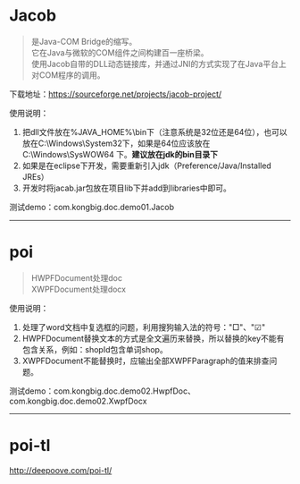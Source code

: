 # Jacob 
> 是Java-COM Bridge的缩写。<br>
> 它在Java与微软的COM组件之间构建百一座桥梁。<br>
> 使用Jacob自带的DLL动态链接库，并通过JNI的方式实现了在Java平台上对COM程序的调用。

下载地址：https://sourceforge.net/projects/jacob-project/

使用说明：
1. 把dll文件放在%JAVA_HOME%\bin下（注意系统是32位还是64位），也可以放在C:\Windows\System32下，如果是64位应该放在C:\Windows\SysWOW64 下。**建议放在jdk的bin目录下**
2. 如果是在eclipse下开发，需要重新引入jdk（Preference/Java/Installed JREs）
3. 开发时将jacab.jar包放在项目lib下并add到libraries中即可。

测试demo：com.kongbig.doc.demo01.Jacob

---

# poi
> HWPFDocument处理doc <br>
> XWPFDocument处理docx 

使用说明：
1. 处理了word文档中复选框的问题，利用搜狗输入法的符号："□"、"☑"
2. HWPFDocument替换文本的方式是全文遍历来替换，所以替换的key不能有包含关系，例如：shopId包含单词shop。
3. XWPFDocument不能替换时，应输出全部XWPFParagraph的值来排查问题。

测试demo：com.kongbig.doc.demo02.HwpfDoc、com.kongbig.doc.demo02.XwpfDocx 

--- 

# poi-tl
http://deepoove.com/poi-tl/
